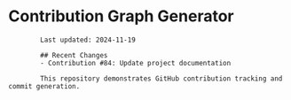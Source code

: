 # Contribution Graph Generator
            
            Last updated: 2024-11-19
            
            ## Recent Changes
            - Contribution #84: Update project documentation
            
            This repository demonstrates GitHub contribution tracking and commit generation.
        